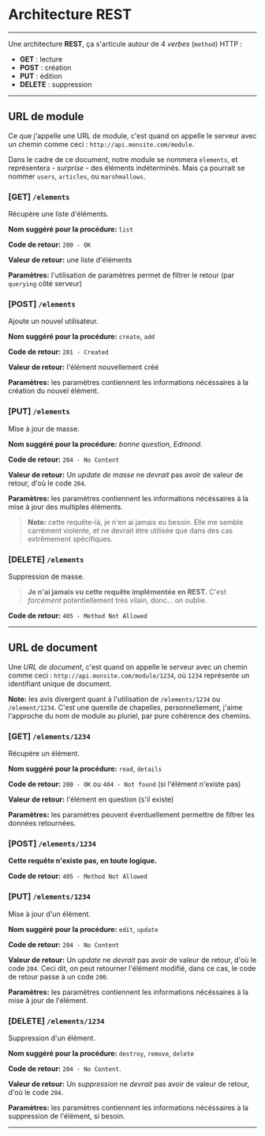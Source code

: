 # Architecture REST

* * *

Une architecture **REST**, ça s'articule autour de 4 *verbes* (`method`) HTTP : 

* **GET** : lecture
* **POST** : création
* **PUT** : édition
* **DELETE** : suppression

* * *

## URL de module

Ce que j'appelle une URL de module, c'est quand on appelle le serveur avec un chemin comme ceci : `http://api.monsite.com/module`.

Dans le cadre de ce document, notre module se nommera `elements`, et représentera - *surprise* - des éléments indéterminés. Mais ça pourrait se nommer `users`, `articles`, ou `marshmallows`.

### [GET] `/elements`

Récupère une liste d'éléments.

**Nom suggéré pour la procédure:** `list`

**Code de retour:** `200 - OK`

**Valeur de retour:** une liste d'éléments

**Paramètres:** l'utilisation de paramètres permet de filtrer le retour (par `querying` côté serveur)

### [POST] `/elements`

Ajoute un nouvel utilisateur.

**Nom suggéré pour la procédure:** `create`, `add`

**Code de retour:** `201 - Created`

**Valeur de retour:** l'élément nouvellement créé

**Paramètres:** les paramètres contiennent les informations nécéssaires à la création du nouvel élément.

### [PUT] `/elements`

Mise à jour de masse.

**Nom suggéré pour la procédure:** *bonne question, Edmond*.

**Code de retour:** `204 - No Content`

**Valeur de retour:** Un *update de masse* ne *devrait* pas avoir de valeur de retour, d'où le code `204`.

**Paramètres:** les paramètres contiennent les informations nécéssaires à la mise à jour des multiples éléments.

> **Note:** cette requête-là, je n'en ai jamais eu besoin. Elle me semble carrément violente, et ne devrait être utilisée que dans des cas extrêmement spécifiques.

### [DELETE] `/elements`

Suppression de masse.

> **Je n'ai jamais vu cette requête implémentée en REST.** C'est *forcément* potentiellement très vilain, donc... on oublie.

**Code de retour:** `405 - Method Not Allowed`

* * * 

## URL de document

Une *URL de document*, c'est quand on appelle le serveur avec un chemin comme ceci : `http://api.monsite.com/module/1234`, où `1234` représente un identifiant unique de document.

**Note:** les avis divergent quant à l'utilisation de `/elements/1234` ou `/element/1234`. C'est une querelle de chapelles, personnellement, j'aime l'approche du nom de module au pluriel, par pure cohérence des chemins.

### [GET] `/elements/1234`

Récupère un élément.

**Nom suggéré pour la procédure:** `read`, `details`

**Code de retour:** `200 - OK` ou `404 - Not found` (si l'élément n'existe pas)

**Valeur de retour:** l'élément en question (s'il existe)

**Paramètres:** les paramètres peuvent éventuellement permettre de filtrer les données retournées.

### [POST] `/elements/1234`

**Cette requête n'existe pas, en toute logique.**

**Code de retour:** `405 - Method Not Allowed`

### [PUT] `/elements/1234`

Mise à jour d'un élément.

**Nom suggéré pour la procédure:** `edit`, `update`

**Code de retour:** `204 - No Content`

**Valeur de retour:** Un *update* ne *devrait* pas avoir de valeur de retour, d'où le code `204`. Ceci dit, on peut retourner l'élément modifié, dans ce cas, le code de retour passe à un code `200`.

**Paramètres:** les paramètres contiennent les informations nécéssaires à la mise à jour de l'élément.

### [DELETE] `/elements/1234`

Suppression d'un élément.

**Nom suggéré pour la procédure:** `destroy`, `remove`, `delete`

**Code de retour:** `204 - No Content`.

**Valeur de retour:** Un *suppression* ne *devrait* pas avoir de valeur de retour, d'où le code `204`.

**Paramètres:** les paramètres contiennent les informations nécéssaires à la suppression de l'élément, si besoin.

* * *